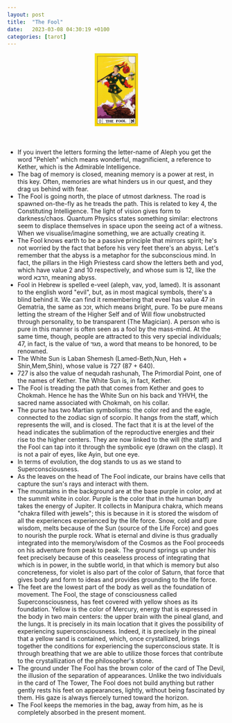 ```yaml
---
layout: post
title:  "The Fool"
date:   2023-03-08 04:30:19 +0100
categories: [tarot]
---
```

<div style="text-align: center;">
  <img src="/images/fool.jpg" alt="the fool" style="width: 20%;" />
</div>
<br><br>


- If you invert the letters forming the letter-name of Aleph you get the word "Pehleh" which means wonderful, magnificient, a reference to Kether, which is the Admirable Intelligence.
- The bag of memory is closed, meaning memory is a power at rest, in this key. Often, memories are what hinders us in our quest, and they drag us behind with fear.
- The Fool is going north, the place of utmost darkness. The road is spawned on-the-fly as he treads the path. This is related to key 4, the Constituting Intelligence. The light of vision gives form to darkness/chaos. Quantum Physics states something similar: electrons seem to displace themselves in space upon the seeing act of a witness. When we visualise/imagine something, we are actually creating it.
- The Fool knows earth to be a passive principle that mirrors spirit; he's not worried by the fact that before his very feet there's an abyss. Let's remember that the abyss is a metaphor for the subconscious mind. In fact, the pillars in the High Priestess card show the letters beth and yod, which have value 2 and 10 respectively, and whose sum is 12, like the word הדבא, meaning  abyss.
- Fool in Hebrew is spelled e-veel (aleph, vav, yod, lamed). It is assonant to the english word "evil", but, as in most magical symbols, there's a blind behind it. We can find it remembering that eveel has value 47 in Gematria, the same as זככ, which means bright, pure. To be pure means letting the stream of the Higher Self and of Will flow unobstructed through personality, to be transparent (The Magician). A person who is pure in this manner is often seen as a fool by the mass-mind. At the same time, though, people are attracted to this very special individuals; 47, in fact, is the value of מגד, a word that means to be honored, to be renowned.
- The White Sun is Laban Shemesh (Lamed-Beth,Nun, Heh + Shin,Mem,Shin), whose value is 727 (87 + 640).
- 727 is also the value of nequdah rashunah, The Primordial Point, one of the names of Kether. The White Sun is, in fact, Kether.
- The Fool is treading the path that comes from Kether and goes to Chokmah. Hence he has the White Sun on his back and YHVH, the sacred name associated with Chokmah, on his collar.
- The purse has two Martian symbolisms: the color red and the eagle, connected to the zodiac sign of scorpio. It hangs from the staff, which represents the will, and is closed. The fact that it is at the level of the head indicates the sublimation of the reproductive energies and their rise to the higher centers. They are now linked to the will (the staff) and the Fool can tap into it through the symbolic eye (drawn on the clasp). It is not a pair of eyes, like Ayin, but one eye.
- In terms of evolution, the dog stands to us as we stand to Superconsciousness.
- As the leaves on the head of The Fool indicate, our brains have cells that capture the sun's rays and interact with them.
- The mountains in the background are at the base purple in color, and at the summit white in color. Purple is the color that in the human body takes the energy of Jupiter. It collects in Manipura chakra, which means "chakra filled with jewels"; this is because in it is stored the wisdom of all the experiences experienced by the life force. Snow, cold and pure wisdom, melts because of the Sun (source of the Life Force) and goes to nourish the purple rock. What is eternal and divine is thus gradually integrated into the memory/wisdom of the Cosmos as the Fool proceeds on his adventure from peak to peak. The ground springs up under his feet precisely because of this ceaseless process of integrating that which is in power, in the subtle world, in that which is memory but also concreteness, for violet is also part of the color of Saturn, that force that gives body and form to ideas and provides grounding to the life force.
- The feet are the lowest part of the body as well as the foundation of movement. The Fool, the stage of consciousness called Superconsciousness, has feet covered with yellow shoes as its foundation. Yellow is the color of Mercury, energy that is expressed in the body in two main centers: the upper brain with the pineal gland, and the lungs. It is precisely in its main location that it gives the possibility of experiencing superconsciousness. Indeed, it is precisely in the pineal that a yellow sand is contained, which, once crystallized, brings together the conditions for experiencing the superconscious state. It is through breathing that we are able to utilize those forces that contribute to the crystallization of the philosopher's stone.
- The ground under The Fool has the brown color of the card of The Devil, the illusion of the separation of appearances. Unlike the two individuals in the card of The Tower, The Fool does not build anything but rather gently rests his feet on appearances, lightly, without being fascinated by them. His gaze is always fiercely turned toward the horizon.
- The Fool keeps the memories in the bag, away from him, as he is completely absorbed in the present moment.